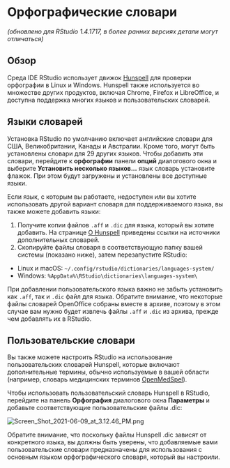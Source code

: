 # Орфографические словари

_(обновлено для RStudio 1.4.1717, в более ранних версиях детали могут отличаться)_

## Обзор

Среда IDE RStudio использует движок [Hunspell](http://en.wikipedia.org/wiki/Hunspell) для проверки орфографии в Linux и Windows. Hunspell также используется во множестве других продуктов, включая Chrome, Firefox и LibreOffice, и доступна поддержка многих языков и пользовательских словарей.

## Языки словарей

Установка RStudio по умолчанию включает английские словари для США, Великобритании, Канады и Австралии. Кроме того, могут быть установлены словари для 29 других языков. Чтобы добавить эти словари, перейдите к **орфографии** панели **опций** диалогового окна и выберите **Установить несколько языков...** язык словарь установите флажок. При этом будут загружены и установлены все доступные языки.

Если язык, с которым вы работаете, недоступен или вы хотите использовать другой вариант словаря для поддерживаемого языка, вы также можете добавить языки:

1. Получите копии файлов `.aff` и `.dic` для языка, который вы хотите добавить. На странице [О Hunspell](https://hunspell.github.io/) приведены ссылки на источники дополнительных словарей.
2. Скопируйте файлы словаря в соответствующую папку вашей системы (показано ниже), затем перезапустите RStudio:

- Linux и macOS: `~/.config/rstudio/dictionaries/languages-system/`
- Windows: `%AppData%\RStudio\dictionaries\languages-system\`

При добавлении пользовательского языка важно не забыть установить как `.aff`, так и `.dic` файл для языка. Обратите внимание, что некоторые файлы словарей OpenOffice собраны вместе в архиве, поэтому в этом случае вам нужно будет извлечь файлы `.aff` и `.dic` из архива, прежде чем добавлять их в RStudio.

## Пользовательские словари

Вы также можете настроить RStudio на использование пользовательских словарей Hunspell, которые включают дополнительные термины, обычно используемые в вашей области (например, словарь медицинских терминов [OpenMedSpel](https://directory.fsf.org/wiki/OpenMedSpel_for_Hunspell)).

Чтобы использовать пользовательский словарь Hunspell в RStudio, перейдите на панель **Орфография** диалогового окна **Параметры** и добавьте соответствующие пользовательские файлы .dic:

![Screen_Shot_2021-06-09_at_3.12.46_PM.png](https://support.posit.co/hc/article_attachments/4402396686103/Screen_Shot_2021-06-09_at_3.12.46_PM.png)

Обратите внимание, что поскольку файлы Hunspell .dic зависят от конкретного языка, вы должны быть уверены, что добавляемые вами пользовательские словари предназначены для использования с основным языком орфографического словаря, который вы настроили.